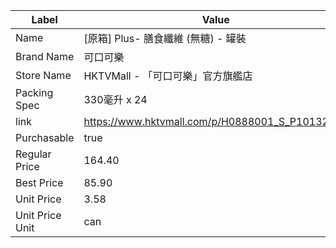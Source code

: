 | Label           | Value                                           |
| --------------- | ----------------------------------------------- |
| Name            | [原箱] Plus- 膳食纖維 (無糖) - 罐裝                       |
| Brand Name      | 可口可樂                                            |
| Store Name      | HKTVMall - 「可口可樂」官方旗艦店                          |
| Packing Spec    | 330毫升 x 24                                      |
| link            | https://www.hktvmall.com/p/H0888001_S_P10132277 |
| Purchasable     | true                                            |
| Regular Price   | 164.40                                          |
| Best Price      | 85.90                                           |
| Unit Price      | 3.58                                            |
| Unit Price Unit | can                                             |
